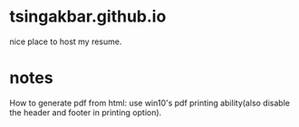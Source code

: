 tsingakbar.github.io
====================
nice place to host my resume.

notes
=====
How to generate pdf from html: use win10's pdf printing ability(also disable the header and footer in printing option).
